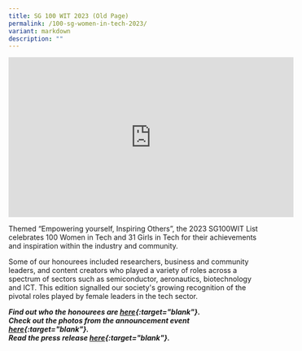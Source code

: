 ```yaml
---
title: SG 100 WIT 2023 (Old Page)
permalink: /100-sg-women-in-tech-2023/
variant: markdown
description: ""
---
```

<iframe width="560" height="315" src="https://www.youtube.com/embed/-oDamlPFejc?si=F6WMSzH3pRDUWHFB" title="YouTube video player" frameborder="0" allow="accelerometer; autoplay; clipboard-write; encrypted-media; gyroscope; picture-in-picture; web-share" allowfullscreen=""></iframe>

Themed “Empowering yourself, Inspiring Others”, the 2023 SG100WIT List celebrates 100 Women in Tech and 31 Girls in Tech for their achievements and inspiration within the industry and community.

Some of our honourees included researchers, business and community leaders, and content creators who played a variety of roles across a spectrum of sectors such as semiconductor, aeronautics, biotechnology and ICT. This edition signalled our society's growing recognition of the pivotal roles played by female leaders in the tech sector.


*<b>Find out who the honourees are [here](https://www.scs.org.sg/awards/sg100wit/2023){:target="blank"}.<br>
Check out the photos from the announcement event [here](https://www.facebook.com/media/set?vanity=SingaporeComputerSociety&amp;set=a.728742862625282){:target="blank"}.<br>
Read the press release [here](https://www.imda.gov.sg/resources/press-releases-factsheets-and-speeches/factsheets/2023/sg-100-women-in-tech-list){:target="blank"}.
</b>*